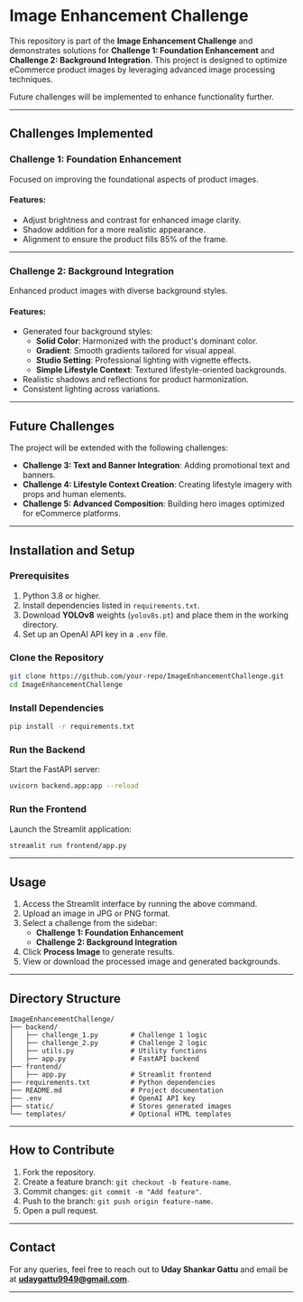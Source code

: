 
# Image Enhancement Challenge

This repository is part of the **Image Enhancement Challenge** and demonstrates solutions for **Challenge 1: Foundation Enhancement** and **Challenge 2: Background Integration**. This project is designed to optimize eCommerce product images by leveraging advanced image processing techniques.

Future challenges will be implemented to enhance functionality further.

---

## Challenges Implemented

### Challenge 1: Foundation Enhancement
Focused on improving the foundational aspects of product images.

#### Features:
- Adjust brightness and contrast for enhanced image clarity.
- Shadow addition for a more realistic appearance.
- Alignment to ensure the product fills 85% of the frame.

---

### Challenge 2: Background Integration
Enhanced product images with diverse background styles.

#### Features:
- Generated four background styles:
  - **Solid Color**: Harmonized with the product's dominant color.
  - **Gradient**: Smooth gradients tailored for visual appeal.
  - **Studio Setting**: Professional lighting with vignette effects.
  - **Simple Lifestyle Context**: Textured lifestyle-oriented backgrounds.
- Realistic shadows and reflections for product harmonization.
- Consistent lighting across variations.

---

## Future Challenges

The project will be extended with the following challenges:
- **Challenge 3: Text and Banner Integration**: Adding promotional text and banners.
- **Challenge 4: Lifestyle Context Creation**: Creating lifestyle imagery with props and human elements.
- **Challenge 5: Advanced Composition**: Building hero images optimized for eCommerce platforms.

---

## Installation and Setup

### Prerequisites
1. Python 3.8 or higher.
2. Install dependencies listed in `requirements.txt`.
3. Download **YOLOv8** weights (`yolov8s.pt`) and place them in the working directory.
4. Set up an OpenAI API key in a `.env` file.

### Clone the Repository
```bash
git clone https://github.com/your-repo/ImageEnhancementChallenge.git
cd ImageEnhancementChallenge
```

### Install Dependencies
```bash
pip install -r requirements.txt
```

### Run the Backend
Start the FastAPI server:
```bash
uvicorn backend.app:app --reload
```

### Run the Frontend
Launch the Streamlit application:
```bash
streamlit run frontend/app.py
```

---

## Usage

1. Access the Streamlit interface by running the above command.
2. Upload an image in JPG or PNG format.
3. Select a challenge from the sidebar:
   - **Challenge 1: Foundation Enhancement**
   - **Challenge 2: Background Integration**
4. Click **Process Image** to generate results.
5. View or download the processed image and generated backgrounds.

---

## Directory Structure

```
ImageEnhancementChallenge/
├── backend/
│   ├── challenge_1.py        # Challenge 1 logic
│   ├── challenge_2.py        # Challenge 2 logic
│   ├── utils.py              # Utility functions
│   ├── app.py                # FastAPI backend
├── frontend/
│   ├── app.py                # Streamlit frontend
├── requirements.txt          # Python dependencies
├── README.md                 # Project documentation
├── .env                      # OpenAI API key
├── static/                   # Stores generated images
└── templates/                # Optional HTML templates
```

---

## How to Contribute

1. Fork the repository.
2. Create a feature branch: `git checkout -b feature-name`.
3. Commit changes: `git commit -m "Add feature"`.
4. Push to the branch: `git push origin feature-name`.
5. Open a pull request.

---

## Contact

For any queries, feel free to reach out to **Uday Shankar Gattu** and email be at **udaygattu9949@gmail.com**.

---

